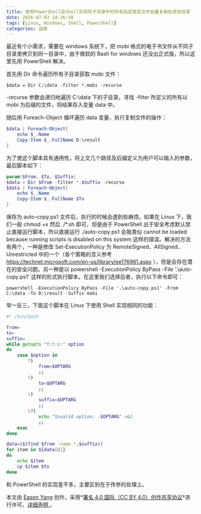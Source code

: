 ```yaml
---
title: 使用PowerShell及Shell实现将子目录中的所有指定类型文件批量复制到其他目录
date: 2016-07-03 14:36:50
tags: [Linux, Windows, Shell, PowerShell]
categories: 运维
---
```


最近有个小需求，需要在 windows 系统下，把 mobi 格式的电子书文件从不同子目录里拷贝到同一目录中，由于微软的 Bash for windows 还没出正式版，所以这里先用 PowerShell 解决。

首先用 Dir 命令遍历所有子目录获取 mobi 文件：

`$data = Dir C:\data -filter *.mobi -recurse`

-recurse 参数会递归地遍历 C:\data 下的子目录，寻找 -filter 所定义的所有以 mobi 为后缀的文件，将结果存入变量 data 中。<!--more-->

随后用 Foreach-Object 循环遍历 data 变量，执行复制文件的操作：

```powershell
$data | Foreach-Object{
    echo $_.Name
    Copy-Item $_.FullName D:\result
}
```

为了使这个脚本具有通用性，将上文几个路径及后缀定义为用户可以输入的参数，最后脚本如下：

```powershell
param($From, $To, $Suffix)
$data = Dir $From -filter *.$Suffix -recurse
$data | Foreach-Object{
    echo $_.Name
    Copy-Item $_.FullName $To
}
```

保存为 auto-copy.ps1 文件后，执行的时候会遇到些麻烦。如果在 Linux 下，我们一般 chmod +x 然后 ./*.sh 即可，但是由于 PowerShell 出于安全考虑默认禁止直接运行脚本，所以直接运行 ./auto-copy.ps1 会报类似 cannot be loaded because running scripts is disabled on this system 这样的错误。解决的方法有两个，一种是修改 Set-ExecutionPolicy 为 RemoteSigned、AllSigned、Unrestricted 中的一个（各个策略的含义参考 https://technet.microsoft.com/en-us/library/ee176961.aspx ），但是会存在潜在的安全问题。另一种是以 powershell -ExecutionPolicy ByPass -File '.\auto-copy.ps1'  这样的形式执行脚本。在这里我们选择后者，执行以下命令即可：

`powershell -ExecutionPolicy ByPass -File '.\auto-copy.ps1' -From C:\data -To D:\result -Suffix mobi`

举一反三，下面这个脚本在 Linux 下使用 Shell 实现相同的功能：

```sh
#! /bin/bash

from=
to=
suffix=
while getopts "f:t:s:" option
do
    case $option in
        f)
            from=$OPTARG
            ;;
        t)
            to=$OPTARG
            ;;
        s)
            suffix=$OPTARG
            ;;
        \?)
            echo "Invalid option: -$OPTARG" >&2
            ;;
    esac
done

data=($(find $from -name *.$suffix))
for item in ${data[@]}
do
    echo $item
    cp $item $to
done
```

和 PowerShell 的实现差不多，主要区别在于传参的处理上。

本文由 [Eason Yang](https://eason-yang.com) 创作，采用*[署名 4.0 国际（CC BY 4.0）创作共享协议](http://creativecommons.org/licenses/by/4.0/deed.zh)*进行许可，[详细声明 ](https://eason-yang.com/about/)。